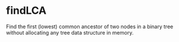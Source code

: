 # findLCA
Find the first (lowest) common ancestor of two nodes in a binary tree without allocating any tree data structure in memory.
